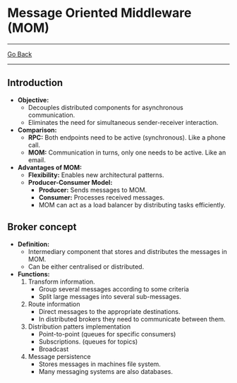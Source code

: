 # Message Oriented Middleware (MOM)
---
[Go Back](UNIOVI/3S2_DistSys/README.md)

---
## Introduction
- **Objective:**
    - Decouples distributed components for asynchronous communication.
    - Eliminates the need for simultaneous sender-receiver interaction.
- **Comparison:**
    - **RPC:** Both endpoints need to be active (synchronous). Like a phone call.
    - **MOM:** Communication in turns, only one needs to be active. Like an email.
- **Advantages of MOM:**
    - **Flexibility:** Enables new architectural patterns.
    - **Producer-Consumer Model:**
        - **Producer:** Sends messages to MOM.
        - **Consumer:** Processes received messages.
        - MOM can act as a load balancer by distributing tasks efficiently.
## Broker concept
- **Definition:**
	- Intermediary component that stores and distributes the messages in MOM.
	- Can be either centralised or distributed.
- **Functions:**
	1. Transform information.
		- Group several messages according to some criteria
		- Split large messages into several sub-messages.
	2. Route information
		- Direct messages to the appropriate destinations.
		- In distributed brokers they need to communicate between them.
	3. Distribution patters implementation
		- Point-to-point (queues for specific consumers)
		- Subscriptions. (queues for topics)
		- Broadcast
	4. Message persistence
		- Stores messages in machines file system.
		- Many messaging systems are also databases.